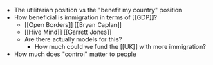- The utilitarian position vs the "benefit my country" position
- How beneficial is immigration in terms of [[GDP]]?
	- [[Open Borders]] [[Bryan Caplan]]
	- [[Hive Mind]] [[Garrett Jones]]
	- Are there actually models for this?
		- How much could we fund the [[UK]] with more immigration?
- How much does "control" matter to people